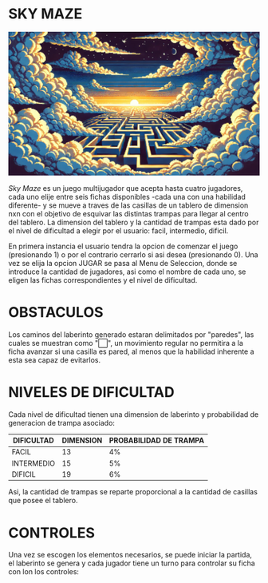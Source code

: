# SKY MAZE

![Portada Juego Image](sky-maze-game/portada-juego.png)

_Sky Maze_ es un juego multijugador que acepta hasta cuatro jugadores, cada uno elije entre seis fichas disponibles -cada una con una habilidad diferente- y se mueve a traves de las casillas de un tablero de dimension nxn con el objetivo de esquivar las distintas trampas para llegar al centro del tablero. La dimension del tablero y la cantidad de trampas esta dado por el nivel de dificultad a elegir por el usuario: facil, intermedio, dificil.

En primera instancia el usuario tendra la opcion de comenzar el juego (presionando 1) o por el contrario cerrarlo si asi desea (presionando 0). Una vez se elija la opcion JUGAR se pasa al Menu de Seleccion, donde se introduce la cantidad de jugadores, asi como el nombre de cada uno, se eligen las fichas correspondientes y el nivel de dificultad. 

# OBSTACULOS
Los caminos del laberinto generado estaran delimitados por "paredes", las cuales se muestran como "⬜", un movimiento regular no permitira a la ficha avanzar si una casilla es pared, al menos que la habilidad inherente a esta sea capaz de evitarlos.


# NIVELES DE DIFICULTAD
Cada nivel de dificultad tienen una dimension de laberinto y probabilidad de generacion de trampa asociado:

| DIFICULTAD | DIMENSION | PROBABILIDAD DE TRAMPA |
|------------|-----------|------------------------|
| FACIL      | 13        | 4%                     |
| INTERMEDIO | 15        | 5%                     |
| DIFICIL    | 19        | 6%                     |

Asi, la cantidad de trampas se reparte proporcional a la cantidad de casillas que posee el tablero.


# CONTROLES
Una vez se escogen los elementos necesarios, se puede iniciar la partida, el laberinto se genera y cada jugador tiene un turno para controlar su ficha con lon los controles:








 
